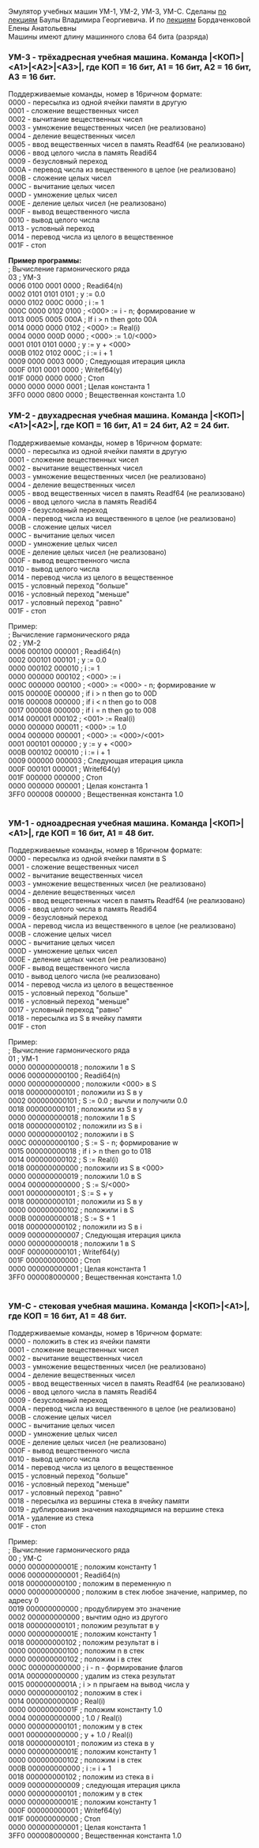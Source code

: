 Эмулятор учебных машин УМ-1, УМ-2, УМ-3, УМ-С.
Сделаны [по лекциям](https://github.com/xakep71k/machines/blob/master/docs/%D0%91%D0%B0%D1%83%D0%BB%D0%B0%20%D0%92.%D0%93.%20-%20%D0%92%D0%B2%D0%B5%D0%B4%D0%B5%D0%BD%D0%B8%D0%B5%20%D0%B2%20%D0%B0%D1%80%D1%85%D0%B8%D1%82%D0%B5%D0%BA%D1%82%D1%83%D1%80%D1%83%20%D0%AD%D0%92%D0%9C%20(2003).pdf) Баулы Владимира Георгиевича. И по [лекциям](https://www.youtube.com/playlist?list=PLASVL3c0TE-IrOZbXAr8yV9ngrMffSdSV) Бордаченковой Елены Анатольевны<br/>
Машины имеют длину машинного слова 64 бита (разряда)<br/>

### УМ-3 - трёхадресная учебная машина. Команда |<КОП>|\<A1\>|\<A2\>|\<A3\>|, где КОП = 16 бит, A1 = 16 бит, A2 = 16 бит, А3 = 16 бит.<br/>
Поддерживаемые команды, номер в 16ричном формате:<br/>
0000 - пересылка из одной ячейки памяти в другую<br/>
0001 - сложение вещественных чисел<br/>
0002 - вычитание вещественных чисел<br/>
0003 - умножение вещественных чисел (не реализовано)<br/>
0004 - деление вещественных чисел<br/>
0005 - ввод вещественных чисел в память Readf64 (не реализовано)<br/>
0006 - ввод целого числа в память Readi64<br/>
0009 - безусловный переход<br/>
000A - перевод числа из вещественного в целое (не реализовано)<br/>
000B - сложение целых чисел<br/>
000C - вычитание целых чисел<br/>
000D - умножение целых чисел<br/>
000E - деление целых чисел (не реализовано)<br/>
000F - вывод вещественного числа<br/>
0010 - вывод целого числа<br/>
0013 - условный переход<br/>
0014 - перевод числа из целого в вещественное<br/>
001F - стоп<br/>

<b>Пример программы:</b><br/>
; Вычисление гармонического ряда<br/>
03 ; УМ-3<br/>
0006 0100 0001 0000 ; Readi64(n)<br/>
0002 0101 0101 0101 ; y := 0.0<br/>
0000 0102 000C 0000 ; i := 1<br/>
000C 0000 0102 0100 ; <000> := i - n; формирование w<br/>
0013 0005 0005 000A ; If i > n then goto 00A<br/>
0014 0000 0000 0102 ; <000> := Real(i)<br/>
0004 0000 000D 0000 ; <000> := 1.0/<000><br/>
0001 0101 0101 0000 ; y := y + <000><br/>
000B 0102 0102 000C ; i := i + 1<br/>
0009 0000 0003 0000 ; Следующая итерация цикла<br/>
000F 0101 0001 0000 ; Writef64(y)<br/>
001F 0000 0000 0000 ; Стоп<br/>
0000 0000 0000 0001 ; Целая константа 1<br/>
3FF0 0000 0800 0000 ; Вещественная константа 1.0<br/>


### УМ-2 - двухадресная учебная машина. Команда |<КОП>|\<A1\>|\<A2\>|, где КОП = 16 бит, A1 = 24 бит, A2 = 24 бит.<br/>

Поддерживаемые команды, номер в 16ричном формате:<br/>
0000 - пересылка из одной ячейки памяти в другую<br/>
0001 - сложение вещественных чисел<br/>
0002 - вычитание вещественных чисел<br/>
0003 - умножение вещественных чисел (не реализовано)<br/>
0004 - деление вещественных чисел<br/>
0005 - ввод вещественных чисел в память Readf64 (не реализовано)<br/>
0006 - ввод целого числа в память Readi64<br/>
0009 - безусловный переход<br/>
000A - перевод числа из вещественного в целое (не реализовано)<br/>
000B - сложение целых чисел<br/>
000C - вычитание целых чисел<br/>
000D - умножение целых чисел<br/>
000E - деление целых чисел (не реализовано)<br/>
000F - вывод вещественного числа<br/>
0010 - вывод целого числа<br/>
0014 - перевод числа из целого в вещественное<br/>
0015 - условный переход "больше"<br/>
0016 - условный переход "меньше"<br/>
0017 - условный переход "равно"<br/>
001F - стоп<br/>

Пример:<br/>
; Вычисление гармонического ряда<br/>
02 ; УМ-2<br/>
0006 000100 000001 ; Readi64(n)<br/>
0002 000101 000101 ; y := 0.0<br/>
0000 000102 000010 ; i := 1<br/>
0000 000000 000102 ; <000> := i<br/>
000C 000000 000100 ; <000> := <000> - n; формирование w<br/>
0015 00000E 000000 ; if i > n then go to 00D<br/>
0016 000008 000000 ; if i < n then go to 008<br/>
0017 000008 000000 ; if i = n then go to 008<br/>
0014 000001 000102 ; <001> := Real(i)<br/>
0000 000000 000011 ; <000> := 1.0<br/>
0004 000000 000001 ; <000> := <000>/<001><br/>
0001 000101 000000 ; y := y + <000><br/>
000B 000102 000010 ; i := i + 1<br/>
0009 000000 000003 ; Следующая итерация цикла<br/>
000F 000101 000001 ; Writef64(y)<br/>
001F 000000 000000 ; Стоп<br/>
0000 000000 000001 ; Целая константа 1<br/>
3FF0 000008 000000 ; Вещественная константа 1.0<br/>
<br/>

### УМ-1 - одноадресная учебная машина. Команда |<КОП>|\<A1\>|, где КОП = 16 бит, A1 = 48 бит.<br/>

Поддерживаемые команды, номер в 16ричном формате:<br/>
0000 - пересылка из одной ячейки памяти в S<br/>
0001 - сложение вещественных чисел<br/>
0002 - вычитание вещественных чисел<br/>
0003 - умножение вещественных чисел (не реализовано)<br/>
0004 - деление вещественных чисел<br/>
0005 - ввод вещественных чисел в память Readf64 (не реализовано)<br/>
0006 - ввод целого числа в память Readi64<br/>
0009 - безусловный переход<br/>
000A - перевод числа из вещественного в целое (не реализовано)<br/>
000B - сложение целых чисел<br/>
000C - вычитание целых чисел<br/>
000D - умножение целых чисел<br/>
000E - деление целых чисел (не реализовано)<br/>
000F - вывод вещественного числа<br/>
0010 - вывод целого числа (не реализовано)<br/>
0014 - перевод числа из целого в вещественное<br/>
0015 - условный переход "больше"<br/>
0016 - условный переход "меньше"<br/>
0017 - условный переход "равно"<br/>
0018 - пересылка из S в ячейку памяти<br/>
001F - стоп<br/>

Пример:<br/>
; Вычисление гармонического ряда<br/>
01 ; УМ-1<br/>
0000 000000000018 ; положили 1 в S<br/>
0006 000000000100 ; Readi64(n)<br/>
0000 000000000000 ; положили <000> в S<br/>
0018 000000000101 ; положили из S в y<br/>
0002 000000000101 ; S := 0.0 ; вычли и получили 0.0<br/>
0018 000000000101 ; положили из S в y<br/>
0000 000000000018 ; положили 1 в S<br/>
0018 000000000102 ; положили из S в i<br/>
0000 000000000102 ; положили i в S<br/>
000C 000000000100 ; S := S - n; формирование w<br/>
0015 000000000018 ; if i > n then go to 018<br/>
0014 000000000102 ; S := Real(i)<br/>
0018 000000000000 ; положили из S в <000><br/>
0000 000000000019 ; положили 1.0 в S<br/>
0004 000000000000 ; S := S/<000><br/>
0001 000000000101 ; S := S + y<br/>
0018 000000000101 ; положили из S в y<br/>
0000 000000000102 ; положили i в S<br/>
000B 000000000018 ; S := S + 1<br/>
0018 000000000102 ; положили из S в i<br/>
0009 000000000007 ; Следующая итерация цикла<br/>
0000 000000000018 ; положили 1 в S<br/>
000F 000000000101 ; Writef64(y)<br/>
001F 000000000000 ; Стоп<br/>
0000 000000000001 ; Целая константа 1<br/>
3FF0 000008000000 ; Вещественная константа 1.0<br/>
<br/>

### УМ-С - стековая учебная машина. Команда |<КОП>|\<A1\>|, где КОП = 16 бит, A1 = 48 бит.<br/>

Поддерживаемые команды, номер в 16ричном формате:<br/>
0000 - положить в стек из ячейки памяти<br/>
0001 - сложение вещественных чисел<br/>
0002 - вычитание вещественных чисел<br/>
0003 - умножение вещественных чисел (не реализовано)<br/>
0004 - деление вещественных чисел<br/>
0005 - ввод вещественных чисел в память Readf64 (не реализовано)<br/>
0006 - ввод целого числа в память Readi64<br/>
0009 - безусловный переход<br/>
000A - перевод числа из вещественного в целое (не реализовано)<br/>
000B - сложение целых чисел<br/>
000C - вычитание целых чисел<br/>
000D - умножение целых чисел<br/>
000E - деление целых чисел (не реализовано)<br/>
000F - вывод вещественного числа<br/>
0010 - вывод целого числа<br/>
0014 - перевод числа из целого в вещественное<br/>
0015 - условный переход "больше"<br/>
0016 - условный переход "меньше"<br/>
0017 - условный переход "равно"<br/>
0018 - пересылка из вершины стека в ячейку памяти<br/>
0019 - дублирования значения находящимся на вершине стека<br/>
001A - удаление из стека<br/>
001F - стоп<br/>

Пример:<br/>
; Вычисление гармонического ряда<br/>
00 ; УМ-С<br/>
0000 00000000001E ; положим константу 1<br/>
0006 000000000001 ; Readi64(n)<br/>
0018 000000000100 ; положим в переменную n<br/>
0000 000000000000 ; положим в стек любое значение, например, по адресу 0<br/>
0019 000000000000 ; продублируем это значение<br/>
0002 000000000000 ; вычтим одно из другого<br/>
0018 000000000101 ; положим результат в y<br/>
0000 00000000001E ; положим константу 1<br/>
0018 000000000102 ; положим результат в i<br/>
0000 000000000100 ; положим n в стек<br/>
0000 000000000102 ; положим i в стек<br/>
000C 000000000000 ; i - n - формирование флагов<br/>
001A 000000000000 ; удалим из стека результат<br/>
0015 00000000001A ; i > n прыгаем на вывод числа y<br/>
0000 000000000102 ; положим в стек i<br/>
0014 000000000000 ; Real(i)<br/>
0000 00000000001F ; положим константу 1.0<br/>
0004 000000000000 ; 1.0 / Real(i)<br/>
0000 000000000101 ; положим y в стек<br/>
0001 000000000000 ; y + 1.0 / Real(i)<br/>
0018 000000000101 ; положим из стека в y<br/>
0000 00000000001E ; положим константу 1<br/>
0000 000000000102 ; положим i в стек<br/>
000B 000000000000 ; i := i + 1<br/>
0018 000000000102 ; положим из стека в i<br/>
0009 000000000009 ; следующая итерация цикла<br/>
0000 000000000101 ; положим y в стек<br/>
0000 00000000001E ; положим константу 1<br/>
000F 000000000001 ; Writef64(y)<br/>
001F 000000000000 ; Стоп<br/>
0000 000000000001 ; Целая константа 1<br/>
3FF0 000008000000 ; Вещественная константа 1.0<br/>
